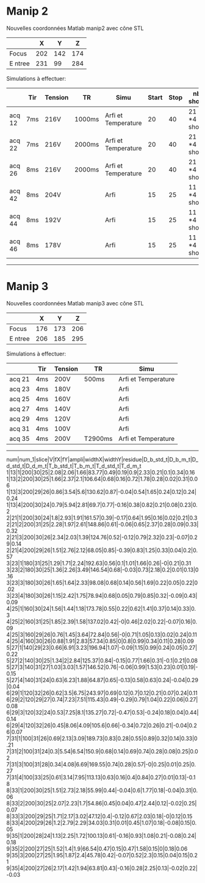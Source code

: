 # Manip 2

Nouvelles coordonnées Matlab manip2 avec cône STL

|   |  X | Y   | Z  | 
|---|---|---|---|
|Focus | 202 |142| 174|
|E ntree |231| 99| 284|

 

Simulations à effectuer:

|   |Tir   | Tension  |TR   | Simu  | Start | Stop | nb shots | nb  acquisitions| 
|---|---|---|---|---|---|---|---|---|
|acq 12 | 7ms |  216V | 1000ms  |  Arfi et Temperature|  20 |  40| 21 *4 shots | 60 acquisitions |
|acq 22|  7ms |  216V | 2000ms  |  Arfi et Temperature|  20 |  40| 21 *4 shots | 60 acquisitions |
|acq 26|  8ms |  216V | 2000ms |   Arfi et Temperature|  20 |  40| 21 *4 shots | 50 acquisitions |
|acq 42|  8ms |  204V |            |   Arfi|    15 |  25| 11 *4 shots | 30 acquisitions |
|acq 44|  8ms |  192V |            |   Arfi|    15 |  25| 11 *4 shots | 30 acquisitions |
|acq 46 | 8ms |  178V |            |   Arfi|    15 |  25| 11 *4 shots | 30 acquisitions |

 
---------------------------------------------------------------
# Manip 3
 

Nouvelles coordonnées Matlab manip3 avec cône STL

|   |  X | Y   | Z  | 
|---|---|---|---|
|Focus | 176 |173| 206|
|E ntree |206| 185| 295|

Simulations à effectuer:

|   |Tir   | Tension  |TR   | Simu  |
|---|---|---|---|---|
|acq 21|    4ms |  200V |500ms     | Arfi et Temperature|
|acq 23 |   4ms |  180V  |        |                    Arfi|
|acq 25|    4ms |  160V |         |                    Arfi|
|acq 27|    4ms  | 140V  |        |                    Arfi|
|acq 29 |   4ms |  120V |          |                Arfi|
|acq 31 |   4ms |  100V |          |                 Arfi|
|acq 35 |   4ms  | 200V |T2900ms   |  Arfi et Temperature |

---------------------------------------------------------------



num|num_1|slice|V|fX|fY|ampli|widthX|widthY|residue|D_b_std_t|D_b_m_t|D_d_std_t|D_d_m_t|T_b_std_t|T_b_m_t|T_d_std_t|T_d_m_t
1|13|1|200|30|25|2.08|2.06|1.66|83.77|0.49|0.19|0.9|2.33|0.21|0.1|0.34|0.16
1|13|2|200|30|25|1.66|2.37|2.1|106.64|0.68|0.16|0.72|1.78|0.28|0.02|0.31|0.06
1|13|3|200|29|26|0.86|3.54|5.6|130.62|0.87|-0.04|0.54|1.65|0.24|0.12|0.24|0.24
1|13|4|200|30|24|0.79|5.94|2.81|69.7|0.77|-0.16|0.38|0.82|0.21|0.08|0.23|0.2
2|21|1|200|30|24|1.8|2.93|1.91|161.57|0.39|-0.17|0.64|1.95|0.16|0.02|0.21|0.3
2|21|2|200|31|25|2.28|1.97|2.61|148.86|0.61|-0.06|0.65|2.37|0.28|0.09|0.33|0.32
2|21|3|200|30|26|2.34|2.03|1.39|124.76|0.52|-0.12|0.79|2.32|0.23|-0.07|0.29|0.14
2|21|4|200|29|26|1.51|2.76|2.12|68.05|0.85|-0.39|0.83|1.25|0.33|0.04|0.2|0.57
3|23|1|180|31|25|1.29|1.71|2.24|192.63|0.56|0.1|1.01|1.66|0.26|-0|0.21|0.31
3|23|2|180|30|25|1.36|2.26|3.49|146.54|0.68|-0.03|0.73|2.18|0.2|0.01|0.13|0.16
3|23|3|180|30|26|1.65|1.64|2.33|98.08|0.68|0.14|0.56|1.69|0.22|0.05|0.22|0.02
3|23|4|180|30|26|1.15|2.42|1.75|78.94|0.68|0.05|0.79|0.85|0.32|-0.09|0.43|0.09
4|25|1|160|30|24|1.56|1.44|1.18|173.78|0.55|0.22|0.62|1.41|0.37|0.14|0.33|0.3
4|25|2|160|31|25|1.85|2.39|1.58|137.02|0.42|-0|0.46|2.02|0.22|-0.07|0.16|0.09
4|25|3|160|29|26|0.76|1.45|3.64|72.84|0.56|-0|0.71|1.05|0.13|0.02|0.24|0.11
4|25|4|160|30|26|0.88|1.91|2.83|57.34|0.85|0|0.8|0.99|0.34|0.11|0.28|0.09
5|27|1|140|29|23|0.66|6.91|3.23|196.94|1.07|-0.09|1.15|0.99|0.24|0.05|0.27|0.22
5|27|2|140|30|25|1.34|2|2.84|125.37|0.84|-0.15|0.77|1.66|0.31|-0.1|0.21|0.08
5|27|3|140|31|27|1.03|3.03|1.57|146.52|0.76|-0.06|0.99|1.53|0.23|0.01|0.19|-0.15
5|27|4|140|31|24|0.63|6.23|1.88|64.87|0.65|-0.13|0.58|0.63|0.24|-0.04|0.29|0.04
6|29|1|120|32|26|0.62|3.5|6.75|243.97|0.69|0.12|0.7|0.12|0.21|0.07|0.24|0.11
6|29|2|120|29|27|0.74|7.23|7.51|115.43|0.49|-0.29|0.79|1.04|0.22|0.06|0.27|0.08
6|29|3|120|32|24|0.53|7.25|8.1|135.27|0.72|-0.47|0.53|-0.24|0.18|0.04|0.44|0.14
6|29|4|120|32|26|0.45|8.06|4.09|105.6|0.66|-0.34|0.72|0.26|0.21|-0.04|0.26|0.07
7|31|1|100|31|26|0.69|2.13|3.09|189.73|0.83|0.28|0.55|0.89|0.32|0.14|0.33|0.21
7|31|2|100|31|24|0.3|5.54|6.54|150.9|0.68|0.14|0.69|0.74|0.28|0.08|0.25|0.02
7|31|3|100|31|28|0.34|4.08|6.69|169.55|0.74|0.28|0.57|-0|0.25|0.01|0.25|0.27
7|31|4|100|33|25|0.61|3.14|7.95|113.13|0.63|0.16|0.4|0.84|0.27|0.01|0.13|-0.18
8|33|1|200|30|25|1.51|2.73|2.18|55.99|0.44|-0.04|0.6|1.77|0.18|-0.04|0.31|0.06
8|33|2|200|30|25|2.07|2.23|1.7|54.86|0.45|0.04|0.47|2.44|0.12|-0.02|0.25|0.07
8|33|3|200|29|25|1.71|2.17|3.02|47.12|0.4|-0.12|0.67|2.03|0.18|-0|0.12|0.15
8|33|4|200|29|26|1.2|2.79|2.29|34.03|0.31|0.01|0.45|1.07|0.18|-0.08|0.15|0.05
9|35|1|200|28|24|1.13|2.25|1.72|100.13|0.61|-0.16|0.93|1.08|0.21|-0.08|0.24|0.18
9|35|2|200|27|25|1.52|1.4|1.9|66.54|0.47|0.15|0.47|1.58|0.15|0|0.18|0.06
9|35|3|200|27|25|1.95|1.87|2.4|45.78|0.42|-0.07|0.52|2.3|0.15|0.04|0.15|0.21
9|35|4|200|27|26|2.17|1.42|1.94|63.81|0.43|-0.16|0.28|2.25|0.13|-0.02|0.22|-0.03
